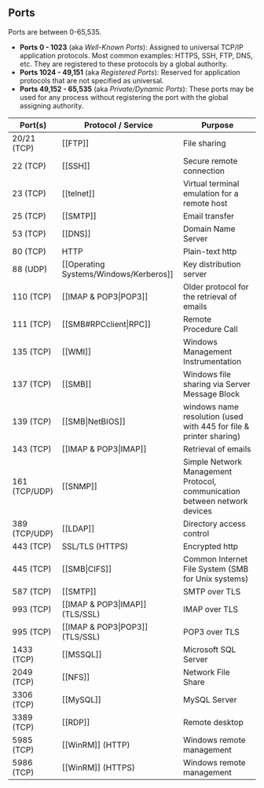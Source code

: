 ## Ports
Ports are between 0-65,535.

- **Ports 0 - 1023** (aka *Well-Known Ports*): Assigned to universal TCP/IP application protocols. Most common examples: HTTPS, SSH, FTP, DNS, etc. They are registered to these protocols by a global authority.
- **Ports 1024 - 49,151** (aka *Registered Ports*): Reserved for application protocols that are not specified as universal.
- **Ports 49,152 - 65,535** (aka *Private/Dynamic Ports*): These ports may be used for any process without registering the port with the global assigning authority.

| Port(s)       | Protocol / Service              | Purpose                                                                   |
| ------------- | ------------------------------- | ------------------------------------------------------------------------- |
| 20/21 (TCP)   | [[FTP]]                         | File sharing                                                              |
| 22 (TCP)      | [[SSH]]                         | Secure remote connection                                                  |
| 23 (TCP)      | [[telnet]]                      | Virtual terminal emulation for a remote host                              |
| 25 (TCP)      | [[SMTP]]                        | Email transfer                                                            |
| 53 (TCP)      | [[DNS]]                         | Domain Name Server                                                        |
| 80 (TCP)      | HTTP                            | Plain-text http                                                           |
| 88 (UDP)      | [[Operating Systems/Windows/Kerberos]]                    | Key distribution server                                                   |
| 110 (TCP)     | [[IMAP & POP3\|POP3]]           | Older protocol for the retrieval of emails                                |
| 111 (TCP)     | [[SMB#RPCclient\|RPC]]          | Remote Procedure Call                                                     |
| 135 (TCP)     | [[WMI]]                         | Windows Management Instrumentation                                        |
| 137 (TCP)     | [[SMB]]                         | Windows file sharing via Server Message Block                             |
| 139 (TCP)     | [[SMB\|NetBIOS]]                | windows name resolution (used with 445 for file & printer sharing)        |
| 143 (TCP)     | [[IMAP & POP3\|IMAP]]           | Retrieval of emails                                                       |
| 161 (TCP/UDP) | [[SNMP]]                        | Simple Network Management Protocol, communication between network devices |
| 389 (TCP/UDP) | [[LDAP]]                        | Directory access control                                                  |
| 443 (TCP)     | SSL/TLS (HTTPS)                 | Encrypted http                                                            |
| 445 (TCP)     | [[SMB\|CIFS]]                   | Common Internet File System (SMB for Unix systems)                        |
| 587 (TCP)     | [[SMTP]]                        | SMTP over TLS                                                             |
| 993 (TCP)     | [[IMAP & POP3\|IMAP]] (TLS/SSL) | IMAP over TLS                                                             |
| 995 (TCP)     | [[IMAP & POP3\|POP3]] (TLS/SSL) | POP3 over TLS                                                             |
| 1433 (TCP)    | [[MSSQL]]                       | Microsoft SQL Server                                                      |
| 2049 (TCP)    | [[NFS]]                         | Network File Share                                                        |
| 3306 (TCP)    | [[MySQL]]                       | MySQL Server                                                              |
| 3389 (TCP)    | [[RDP]]                         | Remote desktop                                                            |
| 5985 (TCP)    | [[WinRM]] (HTTP)                | Windows remote management                                                 |
| 5986 (TCP)    | [[WinRM]] (HTTPS)               | Windows remote management                                                 |
